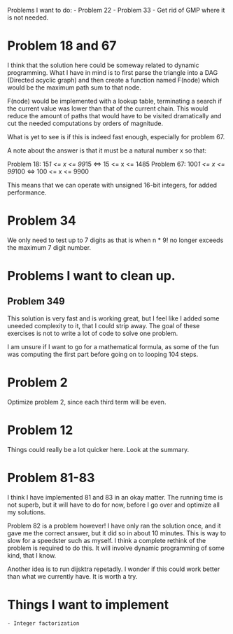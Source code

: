 Problems I want to do:
    - Problem 22
    - Problem 33
    - Get rid of GMP where it is not needed.



# Problem 18 and 67
I think that the solution here could be someway related to dynamic programming.
What I have in mind is to first parse the triangle into a DAG (Directed acyclic
graph) and then create a function named F(node) which would be the maximum path
sum to that node.

F(node) would be implemented with a lookup table, terminating a search if 
the current value was lower than that of the current chain. This would reduce
the amount of paths that would have to be visited dramatically and cut the
needed computations by orders of magnitude.

What is yet to see is if this is indeed fast enough, especially for problem 67.

A note about the answer is that it must be a natural number x so that:

Problem 18:  15*1  <= x <= 99*15  <=> 15  <= x <= 1485
Problem 67:  100*1 <= x <= 99*100 <=> 100 <= x <= 9900

This means that we can operate with unsigned 16-bit integers, for added
performance.

# Problem 34
We only need to test up to 7 digits as that is when n * 9! no longer exceeds
the maximum 7 digit number.

# Problems I want to clean up.
## Problem 349
This solution is very fast and is working great, but I feel like I added some
uneeded complexity to it, that I could strip away. The goal of these exercises
is not to write a lot of code to solve one problem.

I am unsure if I want to go for a mathematical formula, as some of the fun was
computing the first part before going on to looping 104 steps. 

# Problem 2
Optimize problem 2, since each third term will be even.

# Problem 12
Things could really be a lot quicker here. Look at the summary.

# Problem 81-83
I think I have implemented 81 and 83 in an okay matter. The running time is not
superb, but it will have to do for now, before I go over and optimize all my
solutions.

Problem 82 is a problem however! I have only ran the solution once, and it
gave me the correct answer, but it did so in about 10 minutes. This is way to
slow for a speedster such as myself. I think a complete rethink of the problem
is required to do this. It will involve dynamic programming of some kind, that
I know.

Another idea is to run dijsktra repetadly. I wonder if this could work better
than what we currently have. It is worth a try.

# Things I want to implement
    - Integer factorization
